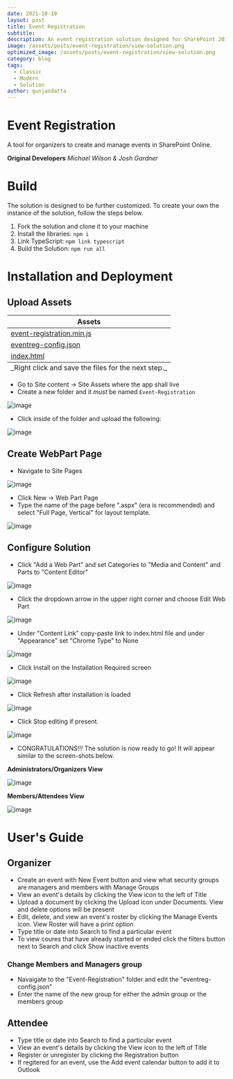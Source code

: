 ```yaml
---
date: 2021-10-19
layout: post
title: Event Registration
subtitle: 
description: An event registration solution designed for SharePoint 2013/Online environments.
image: /assets/posts/event-registration/view-solution.png
optimized_image: /assets/posts/event-registration/view-solution.png
category: blog
tags:
  - Classic
  - Modern
  - Solution
author: gunjandatta
---
```


# Event Registration

A tool for organizers to create and manage events in SharePoint Online.

**Original Developers**
_Michael Wilson & Josh Gardner_

# Build

The solution is designed to be further customized. To create your own the instance of the solution, follow the steps below.

1. Fork the solution and clone it to your machine
2. Install the libraries: `npm i`
3. Link TypeScript: `npm link typescript`
4. Build the Solution: `npm run all`

# Installation and Deployment

## Upload Assets

<table>
  <thead>
    <tr>
      <th>Assets</th>
    </tr>
  </thead>
  <tbody>
    <tr>
      <td>
        <a href="https://github.com/AFGSC-DSK/event-registration/raw/master/dist/event-registration.min.js">event-registration.min.js</a>
      </td>
    </tr>
    <tr>
      <td>
        <a href="https://github.com/AFGSC-DSK/event-registration/raw/master/assets/eventreg-config.json">eventreg-config.json</a>
      </td>
    </tr>
    <tr>
      <td>
        <a href="https://github.com/AFGSC-DSK/event-registration/raw/master/assets/index.html">index.html</a>
      </td>
    </tr>
  </tbody>
  <tfoot>
    <tr>
      <td>_Right click and save the files for the next step._</td>
    </tr>
  </tfoot>
</table>

* Go to Site content -> Site Assets where the app shall live
* Create a new folder and it _must_ be named `Event-Registration`

![image](/assets/posts/event-registration/create-folder.png)

* Click inside of the folder and upload the following:

![image](/assets/posts/event-registration/upload-assets.png)

## Create WebPart Page

* Navigate to Site Pages

![image](/assets/posts/event-registration/site-pages.png)

* Click New -> Web Part Page
* Type the name of the page before ".aspx" (era is recommended) and select "Full Page, Vertical" for layout template.

![image](/assets/posts/event-registration/create-wp.png)

## Configure Solution

* Click "Add a Web Part" and set Categories to "Media and Content" and Parts to "Content Editor"

![image](/assets/posts/event-registration/add-wp.png)

* Click the dropdown arrow in the upper right corner and choose Edit Web Part

![image](/assets/posts/event-registration/edit-properties.png)

* Under "Content Link" copy-paste link to index.html file and under "Appearance" set "Chrome Type" to None

![image](/assets/posts/event-registration/set-link.png)

* Click Install on the Installation Required screen

![image](/assets/posts/event-registration/install-solution.png)

* Click Refresh after installation is loaded

![image](/assets/posts/event-registration/refresh-page.png)

* Click Stop editing if present. 

![image](/assets/posts/event-registration/stop-editing.png)

* CONGRATULATIONS!!! The solution is now ready to go! It will appear similar to the screen-shots below.

**Administrators/Organizers View**

![image](/assets/posts/event-registration/view-solution.png)

**Members/Attendees View**

![image](/assets/posts/event-registration/members-view.png)


# User's Guide

## Organizer

* Create an event with New Event button and view what security groups are managers and members with Manage Groups
* View an event's details by clicking the View icon to the left of Title
* Upload a document by clicking the Upload icon under Documents. View and delete options will be present
* Edit, delete, and view an event's roster by clicking the Manage Events icon. View Roster will have a print option
* Type title or date into Search to find a particular event
* To view coures that have already started or ended click the filters button next to Search and click Show inactive events

### Change Members and Managers group

* Navaigate to the "Event-Registration" folder and edit the "eventreg-config.json"
* Enter the name of the new group for either the admin group or the members group

## Attendee

* Type title or date into Search to find a particular event
* View an event's details by clicking the View icon to the left of Title
* Register or unregister by clicking the Registration button
* If regitered for an event, use the Add event calendar button to add it to Outlook